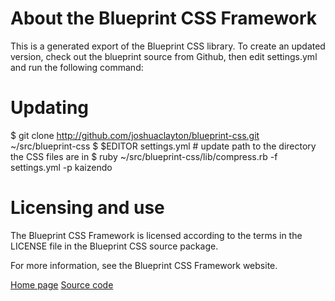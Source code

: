 # About the Blueprint CSS Framework

This is a generated export of the Blueprint CSS library. To create an updated
version, check out the blueprint source from Github, then edit settings.yml 
and run the following command:

# Updating

  $ git clone http://github.com/joshuaclayton/blueprint-css.git ~/src/blueprint-css
  $ $EDITOR settings.yml # update path to the directory the CSS files are in
  $ ruby ~/src/blueprint-css/lib/compress.rb -f settings.yml -p kaizendo

# Licensing and use

The Blueprint CSS Framework is licensed according to the terms in the LICENSE
file in the Blueprint CSS source package.

For more information, see the Blueprint CSS Framework website.

  [Home page](http://blueprintcss.org/)
  [Source code](http://github.com/joshuaclayton/blueprint-css)
